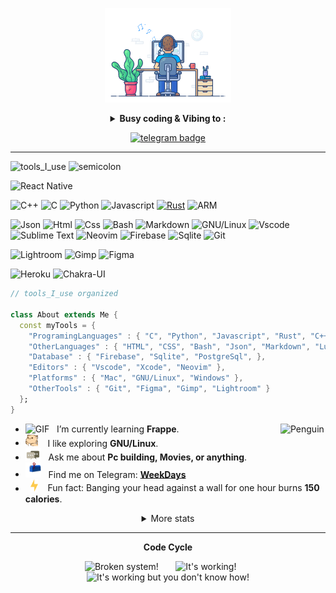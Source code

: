 
<div align="center" width="50">

<!-- <img src="https://github.com/KamradSmeshnyavy/KamradSmeshnyavy/blob/main/images/hellocoders_rounded.gif?raw=true" href="https://github.com/KamradSmeshnyavy" alt="Hello Coders" width="60%"/> <br> -->
<img src="https://github.com/KamradSmeshnyavy/KamradSmeshnyavy/blob/main/images/dev-working_rounded.gif?raw=true" href="https://github.com/KamradSmeshnavy" alt="Workspace"  width="40%"/><br>
<!-- <a href="https://kamradsmeshnyavy.pythonanywhere.com/link">
  <img
    src="https://kamradsmeshnyavy.pythonanywhere.com"
    alt="Current Spotify Song" -->

</a>
<details>
<p><strong> <summary>  Busy coding & Vibing to :   </summary> </strong></p>

[![Spotify](https://spotify-readme.sp-xd.vercel.app/api/spotify)](https://open.spotify.com/user/cgd7kum73cyouiljqlogjikh7?si=c606775b542d4966) <be>

</details>

[![telegram badge](https://img.shields.io/badge/SP-XD-grey?style=flat&logo=telegram)](https://t.me/Deny_kamrad_smeshnyavy) <br>
</div>

<hr></hr>


![tools_I_use](https://img.shields.io/badge/-%F0%9F%9A%80%20Tools%20I%20use-orange)
![semicolon](https://img.shields.io/badge/-%3A-orange)
<!-- ![Go](https://img.shields.io/badge/go-%2300ADD8.svg?style=flat&logo=go&logoColor=white)
![Flutter](https://img.shields.io/badge/Flutter-%2302569B.svg?style=flat&logo=Flutter&logoColor=white) -->
![React Native](https://img.shields.io/badge/react_native-%2320232a.svg?style=flat&logo=react&logoColor=%2361DAFB)
<!-- ![Java](https://img.shields.io/badge/Java-ED8B00?style=flat&logo=java&logoColor=white)
![Dart](https://img.shields.io/badge/Dart-0175C2?style=flat&logo=dart&logoColor=white) -->
![C++](https://img.shields.io/badge/C%2B%2B-00599C?style=flat&logo=c%2B%2B&logoColor=white)
![C](https://img.shields.io/badge/C-00599C?style=flat&logo=c&logoColor=white)
![Python](https://img.shields.io/badge/Python-FFD43B?style=flat&logo=python&logoColor=darkgreen)
![Javascript](https://img.shields.io/badge/JavaScript-323330?style=flat&logo=javascript&logoColor=F7DF1E)
[![Rust](https://img.shields.io/badge/Rust-000000?style=flat&logo=rust&logoColor=white)](https://www.rust-lang.org/)
![ARM](https://img.shields.io/badge/Architecture-x64%20%7C%20ARM64-96CEB4?style=flat&logo=&logoColor=white)



![Json](https://img.shields.io/badge/json-5E5C5C?style=flat&logo=json&logoColor=white)
![Html](https://img.shields.io/badge/HTML5-E34F26?style=flat&logo=html5&logoColor=white)
![Css](https://img.shields.io/badge/CSS3-1572B6?style=flat&logo=css3&logoColor=white)
![Bash](https://img.shields.io/badge/GNU%20Bash-4EAA25?style=flat&logo=GNU%20Bash&logoColor=white)
![Markdown](https://img.shields.io/badge/Markdown-000000?style=flat&logo=markdown&logoColor=white)
![GNU/Linux](https://img.shields.io/badge/Linux-FCC624?style=flat&logo=linux&logoColor=black)
![Vscode](https://img.shields.io/badge/Visual_Studio_Code-0078D4?style=flat&logo=visual%20studio%20code&logoColor=white)
![Sublime Text](https://img.shields.io/badge/sublime_text-%23575757.svg?&style=flat&logo=sublime-text&logoColor=important)
![Neovim](https://img.shields.io/badge/NeoVim-%2357A143.svg?&style=flat&logo=neovim&logoColor=white)
![Firebase](https://img.shields.io/badge/firebase-ffca28?style=flat&logo=firebase&logoColor=black)
![Sqlite](https://img.shields.io/badge/SQLite-07405E?style=flat&logo=sqlite&logoColor=white)
![Git](https://img.shields.io/badge/GIT-E44C30?style=flat&logo=git&logoColor=white)
<!-- ![Photoshop](https://img.shields.io/badge/Adobe%20Photoshop-31A8FF?style=flat&logo=Adobe%20Photoshop&logoColor=black) -->
![Lightroom](https://img.shields.io/badge/Adobe%20Lightroom-31A8FF?style=flat&logo=Adobe%20Lightroom&logoColor=white)
![Gimp](https://img.shields.io/badge/gimp-5C5543?style=flat&logo=gimp&logoColor=white)
![Figma](https://img.shields.io/badge/Figma-F24E1E?style=flat&logo=figma&logoColor=white)
<!-- ![Flutter](https://img.shields.io/badge/Flutter-02569B?style=flat&logo=flutter&logoColor=white) -->
![Heroku](https://img.shields.io/badge/Heroku-430098?style=flat&logo=heroku&logoColor=white)
![Chakra-UI](https://img.shields.io/badge/Chakra--UI-319795?style=flat&logo=chakra-ui&logoColor=white)

```dart
// tools_I_use organized

class About extends Me {
  const myTools = {
    "ProgramingLanguages" : { "C", "Python", "Javascript", "Rust", "C++", "Avr Asm", "ARM64", },
    "OtherLanguages" : { "HTML", "CSS", "Bash", "Json", "Markdown", "Lua", "Nix", "Makefile/CMake", },
    "Database" : { "Firebase", "Sqlite", "PostgreSql", },
    "Editors" : { "Vscode", "Xcode", "Neovim" },
    "Platforms" : { "Mac", "GNU/Linux", "Windows" },
    "OtherTools" : { "Git", "Figma", "Gimp", "Lightroom" }
  };
}
```

- <img alt="GIF" src="/https://github.com/KamradSmeshnyavy/KamradSmeshnyavy/blob/main/images/Developer.gif" width="25" /> &nbsp; I’m currently learning **Frappe**. <img align="right" src="https://raw.githubusercontent.com/Tarikul-Islam-Anik/Animated-Fluent-Emojis/master/Emojis/Animals/Penguin.png" alt="Penguin" width="15%" /><br>
- <img src="https://github.com/KamradSmeshnyavy/KamradSmeshnyavy/blob/main/images/hyperkitty.gif?raw=true" width="20" />&nbsp;&nbsp;&nbsp; I like exploring **GNU/Linux**. <br>
- <img src="https://github.com/KamradSmeshnyavy/KamradSmeshnyavy/blob/main/images/message.gif?raw=true" width="25" />&nbsp;&nbsp; Ask me about **Pc building, Movies, or anything**. <br>
- <img src="https://github.com/KamradSmeshnyavy/KamradSmeshnyavy/blob/main/images/letterbox.gif?raw=true" width="25" /> &nbsp; Find me on Telegram: **[WeekDays](https://t.me/WeekDaysSmeshnyavy)**<br>
- &nbsp;&nbsp;<img src="https://github.com/KamradSmeshnyavy/KamradSmeshnyavy/blob/main/images/lightning.gif?raw=true" width="12" />&nbsp;&nbsp;&nbsp;&nbsp;Fun fact: Banging your head against a wall for one hour burns **150 calories**.<br>

<div align="center" >
<a  href="https://github.com/KamradSmeshnyavy">
<!--
<img src="https://raw.githubusercontent.com/KamradSmeshnyavy/profile-summary-cards/master/profile-summary-card-output/nord_dark/3-stats.svg" width="32.5%">
<img src="https://raw.githubusercontent.com/KamradSmeshnyavy/profile-summary-cards/master/profile-summary-card-output/nord_dark/1-repos-per-language.svg" width="32.5%">
<img src="https://raw.githubusercontent.com/KamradSmeshnyavy/profile-summary-cards/master/profile-summary-card-output/nord_dark/2-most-commit-language.svg" width="32.5%"> -->

</a>

<details>
  <summary>More stats</summary>

<!-- <img align="center" src="https://raw.githubusercontent.com/KamradSmeshnyavy/profile-summary-cards/master/profile-summary-card-output/nord_dark/0-profile-details.svg" > -->

</details>

<hr></hr>

**Code Cycle**<br>

<img src="https://raw.githubusercontent.com/Tarikul-Islam-Anik/Animated-Fluent-Emojis/master/Emojis/Smilies/Face%20with%20Spiral%20Eyes.png" width="10%" alt="Broken system!"/>
&nbsp;&nbsp;&nbsp;&nbsp;&nbsp;
<img src="https://raw.githubusercontent.com/Tarikul-Islam-Anik/Animated-Fluent-Emojis/master/Emojis/Smilies/Relieved%20Face.png" width="10%" alt="It's working!"/>
&nbsp;&nbsp;&nbsp;&nbsp;&nbsp;
<img src="https://raw.githubusercontent.com/Tarikul-Islam-Anik/Animated-Fluent-Emojis/master/Emojis/Smilies/Astonished%20Face.png" width="10%" alt="It's working but you don't know how!"/><br>

<!--img src="https://github.com/SP-XD/SP-XD/blob/main/images/this_page_is.gif?raw=true"  width="40%"/-->

</div>